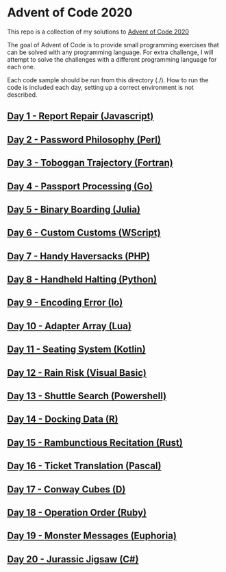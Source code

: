 # Advent of Code 2020

This repo is a collection of my solutions to [Advent of Code 2020](https://adventofcode.com/2020)

The goal of Advent of Code is to provide small programming exercises that can be solved with any programming language. For extra challenge, I will attempt to solve the challenges with a different programming language for each one.

Each code sample should be run from this directory (./). How to run the code is included each day, setting up a correct environment is not described.

## [Day 1 - Report Repair (Javascript)](./day1.md)
## [Day 2 - Password Philosophy (Perl)](./day2.md)
## [Day 3 - Toboggan Trajectory (Fortran)](./day3.md)
## [Day 4 - Passport Processing (Go)](./day4.md)
## [Day 5 - Binary Boarding (Julia)](./day5.md)
## [Day 6 - Custom Customs (WScript)](./day6.md)
## [Day 7 - Handy Haversacks (PHP)](./day7.md)
## [Day 8 - Handheld Halting (Python)](./day8.md)
## [Day 9 - Encoding Error (Io)](./day9.md)
## [Day 10 - Adapter Array (Lua)](./day10.md)
## [Day 11 - Seating System (Kotlin)](./day11.md)
## [Day 12 - Rain Risk (Visual Basic)](./day12.md)
## [Day 13 - Shuttle Search (Powershell)](./day13.md)
## [Day 14 - Docking Data (R)](./day14.md)
## [Day 15 - Rambunctious Recitation (Rust)](./day15.md)
## [Day 16 - Ticket Translation (Pascal)](./day16.md)
## [Day 17 - Conway Cubes (D)](./day17.md)
## [Day 18 - Operation Order (Ruby)](./day18.md)
## [Day 19 - Monster Messages (Euphoria)](./day19.md)
## [Day 20 - Jurassic Jigsaw (C#)](./day20.md)